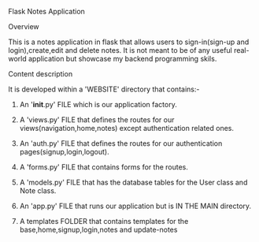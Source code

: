 Flask Notes Application

Overview

This is a notes application in flask that allows users to sign-in(sign-up and login),create,edit and delete notes. It is not meant to be of any useful real-world application but showcase my backend programming skils.

Content description

It is developed within a 'WEBSITE' directory that contains:-

1. An '__init__.py' FILE which is our application factory.

2. A 'views.py' FILE that defines the routes for our views(navigation,home,notes) except authentication related ones.

3. An 'auth.py' FILE that defines the routes for our authentication pages(signup,login,logout).

4. A 'forms.py' FILE that contains forms for the routes.

5. A 'models.py' FILE that has the database tables for the User class and Note class.

6. An 'app.py' FILE that runs our application but is IN THE MAIN directory.

7. A templates FOLDER that contains templates for the base,home,signup,login,notes and update-notes

